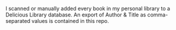 I scanned or manually added every book in my personal library to a Delicious Library database. An export of Author & Title as comma-separated values is contained in this repo.
